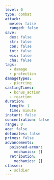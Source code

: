 ```yaml
---
level: 0
type: combat
attack:
  melee: false
  ranged: false
save:
  dex: false
  str: false
  con: false
  int: false
  wis: false
  cha: false
tags:
  - damage
  - protection
damageTypes:
  - piercing
castingTimes:
  - bonus_action
  - reaction
duration:
  length: 1
  time: minute
instant: false
concentration: false
range: 0
aoe: false
detonates: false
primes: false
advancements:
  poisoned-armor:
    mechanics: []
  retribution:
    mechanics: []
classes:
  - soldier
---
```

